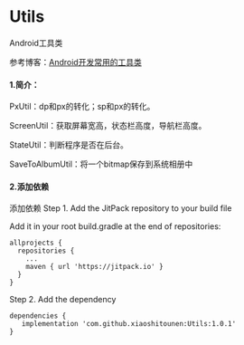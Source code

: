 # Utils
Android工具类

参考博客：[Android开发常用的工具类](http://www.fanandjiu.com/article/801bf205.html)

#### 1.简介：

PxUtil：dp和px的转化；sp和px的转化。

ScreenUtil：获取屏幕宽高，状态栏高度，导航栏高度。

StateUtil：判断程序是否在后台。

SaveToAlbumUtil：将一个bitmap保存到系统相册中

#### 2.添加依赖

添加依赖
Step 1. Add the JitPack repository to your build file

Add it in your root build.gradle at the end of repositories:

~~~
allprojects {
  repositories {
    ...
    maven { url 'https://jitpack.io' }
  }
}
~~~

Step 2. Add the dependency

~~~
dependencies {
   implementation 'com.github.xiaoshitounen:Utils:1.0.1'
}
~~~
